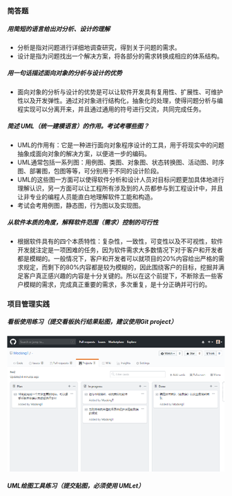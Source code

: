 ### 简答题

##### 用简短的语言给出对分析、设计的理解

- 分析是指对问题进行详细地调查研究，得到关于问题的需求。
- 设计是指为问题找出一个解决方案，将各部分的需求转换成相应的体系结构。

##### 用一句话描述面向对象的分析与设计的优势

- 面向对象的分析与设计的优势是可以让软件开发具有复用性、扩展性、可维护性以及开发弹性。通过对对象进行结构化，抽象化的处理，使得问题分析与编程实现可以分离开来，并且通过通用的符号进行交流，共同完成任务。

##### 简述 UML（统一建模语言）的作用。考试考哪些图？

- UML的作用有：它是一种进行面向对象程序设计的工具，用于将现实中的问题抽象成面向对象的解决方案，以便进一步的编码。
- UML通常包括一系列图：用例图、类图、对象图、状态转换图、活动图、时序图、部署图，包图等等，可分别用于不同的设计阶段。
- UML的这些图一方面可以使得软件分析和设计人员对目标问题更加具体地进行理解认识，另一方面可以让工程所有涉及到的人员都参与到工程设计中，并且让非专业的编程人员能直白地理解软件工能和构造。
- 考试会考用例图，静态图，行为图以及实现图。

##### 从软件本质的角度，解释软件范围（需求）控制的可行性

- 根据软件具有的四个本质特性：复杂性，一致性，可变性以及不可视性，软件开发就注定是一项困难的任务，因为软件需求大多数情况下对于客户和开发者都是模糊的。一般情况下，客户和开发者可以就项目的20%内容给出严格的需求规定，而剩下的80%内容都是较为模糊的，因此围绕客户的目标，挖掘并满足客户真正感兴趣的内容是十分关键的。所以在这个前提下，不断除去一些客户模糊的需求，完成真正重要的需求，多次重复，是十分正确并可行的。

### 项目管理实践

##### 看板使用练习（提交看板执行结果贴图，建议使用Git project）

![picture](https://github.com/MockingT/-/blob/master/%E4%BD%9C%E4%B8%9A2/%E7%9C%8B%E6%9D%BF/pci1.png)

##### UML绘图工具练习（提交贴图，必须使用 UMLet）




